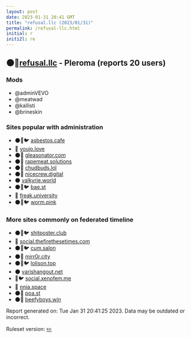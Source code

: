 ```yaml
---
layout: post
date: 2023-01-31 20:41 GMT
title: "refusal.llc (2023/01/31)"
permalink: /refusal-llc.html
initial: r
initi2l: re
---
```


## 🌑🧸[refusal.llc](https://refusal.llc) - Pleroma (reports 20 users)

### Mods
 * @adminVEVO
 * @meatwad
 * @kallisti
 * @brineskin

### Sites popular with administration

* 🌑🧸🐦 [asbestos.cafe](/asbestos-cafe.html)
* 🧸 [youjo.love](/youjo-love.html)
* 🌑🧸 [gleasonator.com](/gleasonator-com.html)
* 🌑🧸 [rapemeat.solutions](/rapemeat-solutions.html)
* 🌑🧸 [chudbuds.lol](/chudbuds-lol.html)
* 🌑🧸 [nicecrew.digital](/nicecrew-digital.html)
* 🌑 [valkyrie.world](/valkyrie-world.html)
* 🌑🧸🐦 [bae.st](/bae-st.html)
* 🧸 [freak.university](/freak-university.html)
* 🌑🧸🐦 [worm.pink](/worm-pink.html)

### More sites commonly on federated timeline

* 🌑🧸🐦 [shitposter.club](/shitposter-club.html)
* 🐘 [social.thefirethesetimes.com](/social-thefirethesetimes-com.html)
* 🌑🧸🐦 [cum.salon](/cum-salon.html)
* 🌑🧸 [mirr0r.city](/mirr0r-city.html)
* 🌑🧸🐦 [lolison.top](/lolison-top.html)
* 🌑 [varishangout.net](/varishangout-net.html)
* 🧸🐦 [social.xenofem.me](/social-xenofem-me.html)
* 🧸 [nnia.space](/nnia-space.html)
* 🌑🧸 [poa.st](/poa-st.html)
* 🌑🧸 [beefyboys.win](/beefyboys-win.html)

Report generated on: Tue Jan 31 20:41:25 2023. Data may be outdated or incorrect.

Ruleset version: [✏️](/version-pencil)
